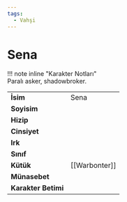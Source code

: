 ```yaml
---
tags:
  - Vahşi
---  
```

# Sena   
  
  
!!! note inline "Karakter Notları"  
	Paralı asker, shadowbroker.  
  
  
<table><tr><td><b>İsim</b></td><td>Sena</td></tr>  
<tr><td><b>Soyisim</b></td><td></td></tr>  
<tr><td><b>Hizip</b></td><td></td></tr>  
<tr><td><b>Cinsiyet</b></td><td></td></tr>  
<tr><td><b>Irk</b></td><td></td></tr>  
<tr><td><b>Sınıf</b></td><td></td></tr>  
<tr><td><b>Kütük</b></td><td>[[Warbonter]]</td></tr>  
<tr><td><b>Münasebet</b></td><td></td></tr>  
<tr><td><b>Karakter Betimi</b></td><td></td></tr>  
</table>